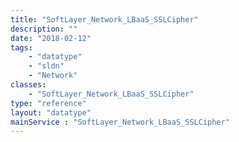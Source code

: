 ```yaml
---
title: "SoftLayer_Network_LBaaS_SSLCipher"
description: ""
date: "2018-02-12"
tags:
    - "datatype"
    - "sldn"
    - "Network"
classes:
    - "SoftLayer_Network_LBaaS_SSLCipher"
type: "reference"
layout: "datatype"
mainService : "SoftLayer_Network_LBaaS_SSLCipher"
---
```

